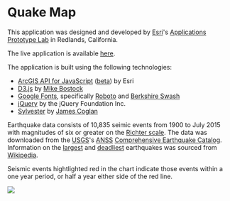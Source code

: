 # Quake Map

This application was designed and developed by [Esri](http://www.esri.com/)'s [Applications Prototype Lab](http://blogs.esri.com/esri/apl/) in Redlands, California.

The live application is available [here](https://github.com/richiecarmichael/Esri-Quake-Map).

The application is built using the following technologies:
* [ArcGIS API for JavaScript](https://developers.arcgis.com/javascript/) ([beta](https://developers.arcgis.com/javascript/beta/)) by Esri
* [D3.js](http://d3js.org/) by [Mike Bostock](http://bost.ocks.org/mike/)
* [Google Fonts](https://www.google.com/fonts), specifically [Roboto](https://www.google.com/fonts/specimen/Roboto) and [Berkshire Swash](https://www.google.com/fonts/specimen/Berkshire+Swash)
* [jQuery](http://jquery.com/) by the jQuery Foundation Inc.
* [Sylvester](http://sylvester.jcoglan.com/) by [James Coglan](http://jcoglan.com/)

Earthquake data consists of 10,835 seimic events from 1900 to July 2015 with magnitudes of six or greater on the [Richter scale](https://en.wikipedia.org/wiki/Richter_magnitude_scale). The data was downloaded from the [USGS](http://www.usgs.gov/)'s [ANSS](http://earthquake.usgs.gov/monitoring/anss/) [Comprehensive Earthquake Catalog](http://earthquake.usgs.gov/earthquakes/search/). Information on the [largest](https://en.wikipedia.org/wiki/Lists_of_earthquakes#Largest_earthquakes_by_magnitude) and [deadliest](https://en.wikipedia.org/wiki/Lists_of_earthquakes#Deadliest_earthquakes_on_record) earthquakes was sourced from [Wikipedia](https://en.wikipedia.org/wiki/Main_Page).

Seismic events hightlighted red in the chart indicate those events within a one year period, or half a year either side of the red line.

![](./img/quake-large.gif)
